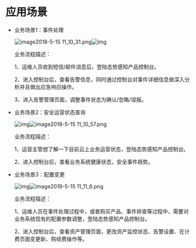 # 应用场景

- 业务场景1：事件处理

  ![image2018-5-15 11_10_31.png](https://img1.jcloudcs.com/cms/bcf82d4e-179f-42f0-ac25-9d237817d29520180710151933.png)![img](http://cms.jcloud.com/ueditor/themes/default/images/spacer.gif)

  业务流程描述：

  1、运维人员收到短信/邮件消息后，登陆态势感知产品控制台。

  2、进入控制台后，查看告警信息，同时通过控制台对事件详细信息做深入分析并且做出应急响应操作。

  3、进入告警管理页面，调整事件状态为确认/忽略/误报。

- 业务场景2：安全运营状态查询

   ![img](http://cms.jcloud.com/ueditor/themes/default/images/spacer.gif)![image2018-5-15 11_10_57.png](https://img1.jcloudcs.com/cms/96b58240-01c6-4e7e-9bbb-1585789d448520180710152109.png)

  业务流程描述：

  1、运营主管想了解一下目前云上业务运营状态，登陆态势感知产品控制台。

  2、进入控制台后，查看业务系统健康状态，安全事件趋势。

- 业务场景3：配置变更

   ![img](http://cms.jcloud.com/ueditor/themes/default/images/spacer.gif)![image2018-5-15 11_11_6.png](https://img1.jcloudcs.com/cms/9b0a7437-ef49-49b6-bda9-ad645c0cbace20180710152132.png)

  业务流程描述：

  1、运维人员在事件处理过程中，或者购买产品、事件排查等过程中，需要对业务系统现有的配置参数调整，登陆态势感知产品控制台。

  2、进入控制台后，查看资产管理页面，更改资产监控状态、告警设置、在计费页面变更新、购续费操作等。